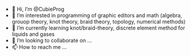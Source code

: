 - 👋 Hi, I’m @CubieProg
- 👀 I’m interested in programming of graphic editors and math (algebra, grouop theory, knot theory, braid theory, topology, numerical methods)
- 🌱 I’m currently learning knot/braid-theory, discrete element method for liquids and gases
- 💞️ I’m looking to collaborate on ...
- 📫 How to reach me ...

<!---
CubieProg/CubieProg is a ✨ special ✨ repository because its `README.md` (this file) appears on your GitHub profile.
You can click the Preview link to take a look at your changes.
--->
